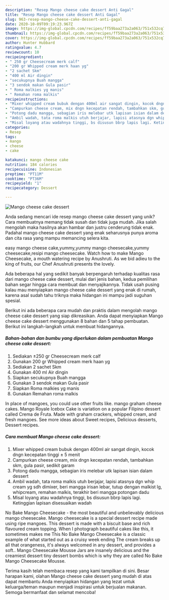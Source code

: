 ```yaml
---
description: "Resep Mango cheese cake dessert Anti Gagal"
title: "Resep Mango cheese cake dessert Anti Gagal"
slug: 963-resep-mango-cheese-cake-dessert-anti-gagal
date: 2020-10-09T09:19:23.967Z
image: https://img-global.cpcdn.com/recipes/ff59baa273a2a063/751x532cq70/mango-cheese-cake-dessert-foto-resep-utama.jpg
thumbnail: https://img-global.cpcdn.com/recipes/ff59baa273a2a063/751x532cq70/mango-cheese-cake-dessert-foto-resep-utama.jpg
cover: https://img-global.cpcdn.com/recipes/ff59baa273a2a063/751x532cq70/mango-cheese-cake-dessert-foto-resep-utama.jpg
author: Hunter Hubbard
ratingvalue: 4.7
reviewcount: 10
recipeingredient:
- " 250 gr Cheesecream merk calf"
- "200 gr Whipped cream merk haan yg"
- "2 sachet Skm"
- "400 ml Air dingin"
- "secukupnya Buah mangga"
- "3 sendok makan Gula pasir"
- " Roma malkies yg manis"
- " Remahan roma malkis"
recipeinstructions:
- "Mixer whipped cream bubuk dengan 400ml air sangat dingin, kocok dngn kecepatan tinggi ± 5 menit"
- "Campurkan cheese cream, mix dngn kecepatan rendah, tambahkan skm, gula pasir, sedikit garam"
- "Potong dadu mangga, sebagian iris melebar utk lapisan isian dalam dessert"
- "Ambil wadah, tata roma malkis utuh berjajar, lapisi atasnya dgn whip cream yg sdh dimixer, beri mangga irisan lebar, tutup dengan malkist lg, whipcream, remahan malkis, terakhir beri mangga potongan dadu"
- "Misal loyang atau wadahnya tinggi, bs disusun bbrp lapis lagi. Ketinggian lapisan disesuaikan wadah"
categories:
- Resep
tags:
- mango
- cheese
- cake

katakunci: mango cheese cake 
nutrition: 184 calories
recipecuisine: Indonesian
preptime: "PT11M"
cooktime: "PT36M"
recipeyield: "1"
recipecategory: Dessert

---
```



![Mango cheese cake dessert](https://img-global.cpcdn.com/recipes/ff59baa273a2a063/751x532cq70/mango-cheese-cake-dessert-foto-resep-utama.jpg)

Anda sedang mencari ide resep mango cheese cake dessert yang unik? Cara membuatnya memang tidak susah dan tidak juga mudah. Jika salah mengolah maka hasilnya akan hambar dan justru cenderung tidak enak. Padahal mango cheese cake dessert yang enak seharusnya punya aroma dan cita rasa yang mampu memancing selera kita.

easy mango cheese cake,yummy,yummy mango cheesecake,yummy cheesecake,resipi mango cheesecake. Watch how to make Mango Cheesecake, a mouth watering recipe by Anushruti. As we bid adieu to the king of fruits, our Chef Anushruti presents the lovely.

Ada beberapa hal yang sedikit banyak berpengaruh terhadap kualitas rasa dari mango cheese cake dessert, mulai dari jenis bahan, kedua pemilihan bahan segar hingga cara membuat dan menyajikannya. Tidak usah pusing kalau mau menyiapkan mango cheese cake dessert yang enak di rumah, karena asal sudah tahu triknya maka hidangan ini mampu jadi suguhan spesial.


Berikut ini ada beberapa cara mudah dan praktis dalam mengolah mango cheese cake dessert yang siap dikreasikan. Anda dapat menyiapkan Mango cheese cake dessert menggunakan 8 bahan dan 5 tahap pembuatan. Berikut ini langkah-langkah untuk membuat hidangannya.

<!--inarticleads1-->

##### Bahan-bahan dan bumbu yang diperlukan dalam pembuatan Mango cheese cake dessert:

1. Sediakan  ±250 gr Cheesecream merk calf
1. Gunakan 200 gr Whipped cream merk haan yg
1. Sediakan 2 sachet Skm
1. Gunakan 400 ml Air dingin
1. Siapkan secukupnya Buah mangga
1. Gunakan 3 sendok makan Gula pasir
1. Siapkan  Roma malkies yg manis
1. Gunakan  Remahan roma malkis


In place of mangoes, you could use other fruits like. mango graham cheese cakes. Mango Royale Icebox Cake is variation on a popular Filipino dessert called Crema de Fruta. Made with graham crackers, whipped cream, and fresh mangoes. See more ideas about Sweet recipes, Delicious desserts, Dessert recipes. 

<!--inarticleads2-->

##### Cara membuat Mango cheese cake dessert:

1. Mixer whipped cream bubuk dengan 400ml air sangat dingin, kocok dngn kecepatan tinggi ± 5 menit
1. Campurkan cheese cream, mix dngn kecepatan rendah, tambahkan skm, gula pasir, sedikit garam
1. Potong dadu mangga, sebagian iris melebar utk lapisan isian dalam dessert
1. Ambil wadah, tata roma malkis utuh berjajar, lapisi atasnya dgn whip cream yg sdh dimixer, beri mangga irisan lebar, tutup dengan malkist lg, whipcream, remahan malkis, terakhir beri mangga potongan dadu
1. Misal loyang atau wadahnya tinggi, bs disusun bbrp lapis lagi. Ketinggian lapisan disesuaikan wadah


No Bake Mango Cheesecake - the most beautiful and unbelievably delicious mango cheesecake. Mango cheesecake is a special dessert recipe made using ripe mangoes. This dessert is made with a biscuit base and rich flavoured cream topping. When I photograph beautiful cakes like this, it sometimes makes me This No Bake Mango Cheesecake is a classic example of what started out as a cruisy week ending The cream breaks up all that orangeness, it&#39;s always welcomed in any dessert, and provides a soft.. Mango Cheesecake Mousse Jars are insanely delicious and the creamiest dessert tiny dessert bombs which is why they are called No Bake Mango Cheesecake Mousse. 

Terima kasih telah membaca resep yang kami tampilkan di sini. Besar harapan kami, olahan Mango cheese cake dessert yang mudah di atas dapat membantu Anda menyiapkan hidangan yang lezat untuk keluarga/teman maupun menjadi inspirasi untuk berjualan makanan. Semoga bermanfaat dan selamat mencoba!
